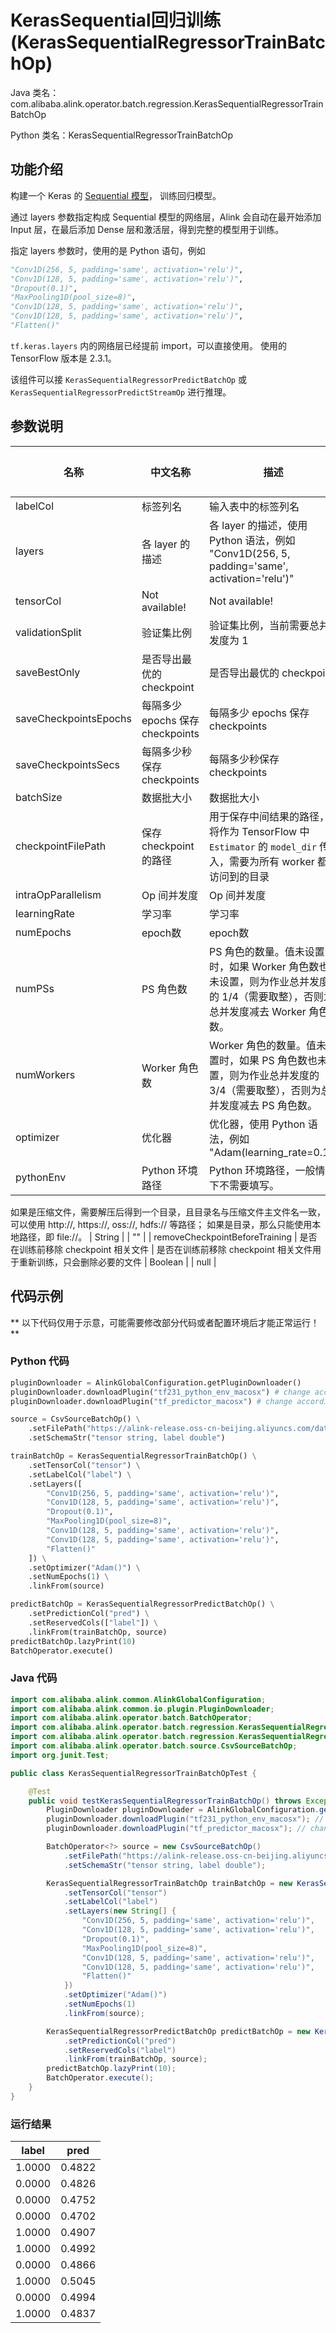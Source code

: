 # KerasSequential回归训练 (KerasSequentialRegressorTrainBatchOp)
Java 类名：com.alibaba.alink.operator.batch.regression.KerasSequentialRegressorTrainBatchOp

Python 类名：KerasSequentialRegressorTrainBatchOp


## 功能介绍

构建一个 Keras 的 [Sequential 模型](https://www.tensorflow.org/versions/r2.3/api_docs/python/tf/keras/Sequential )，
训练回归模型。

通过 layers 参数指定构成 Sequential 模型的网络层，Alink 会自动在最开始添加 Input 层，在最后添加 Dense 层和激活层，得到完整的模型用于训练。

指定 layers 参数时，使用的是 Python 语句，例如
```python
"Conv1D(256, 5, padding='same', activation='relu')",
"Conv1D(128, 5, padding='same', activation='relu')",
"Dropout(0.1)",
"MaxPooling1D(pool_size=8)",
"Conv1D(128, 5, padding='same', activation='relu')",
"Conv1D(128, 5, padding='same', activation='relu')",
"Flatten()"
```
```tf.keras.layers``` 内的网络层已经提前 import，可以直接使用。
使用的 TensorFlow 版本是 2.3.1。

该组件可以接 ```KerasSequentialRegressorPredictBatchOp``` 或 ```KerasSequentialRegressorPredictStreamOp``` 进行推理。


## 参数说明

| 名称 | 中文名称 | 描述 | 类型 | 是否必须？ | 默认值 |
| --- | --- | --- | --- | --- | --- |
| labelCol | 标签列名 | 输入表中的标签列名 | String | ✓ |  |
| layers | 各 layer 的描述 | 各 layer 的描述，使用 Python 语法，例如 "Conv1D(256, 5, padding='same', activation='relu')" | String[] | ✓ |  |
| tensorCol | Not available! | Not available! | String | ✓ |  |
| validationSplit | 验证集比例 | 验证集比例，当前需要总并发度为 1 | Double |  | 0.0 |
| saveBestOnly | 是否导出最优的 checkpoint | 是否导出最优的 checkpoint | Boolean |  | false |
| saveCheckpointsEpochs | 每隔多少 epochs 保存 checkpoints | 每隔多少 epochs 保存 checkpoints | Double |  | 1.0 |
| saveCheckpointsSecs | 每隔多少秒保存 checkpoints | 每隔多少秒保存 checkpoints | Double |  |  |
| batchSize | 数据批大小 | 数据批大小 | Integer |  | 128 |
| checkpointFilePath | 保存 checkpoint 的路径 | 用于保存中间结果的路径，将作为 TensorFlow 中 `Estimator` 的 `model_dir` 传入，需要为所有 worker 都能访问到的目录 | String |  | null |
| intraOpParallelism | Op 间并发度 | Op 间并发度 | Integer |  | 4 |
| learningRate | 学习率 | 学习率 | Double |  | 0.001 |
| numEpochs | epoch数 | epoch数 | Integer |  | 10 |
| numPSs | PS 角色数 | PS 角色的数量。值未设置时，如果 Worker 角色数也未设置，则为作业总并发度的 1/4（需要取整），否则为总并发度减去 Worker 角色数。 | Integer |  | null |
| numWorkers | Worker 角色数 | Worker 角色的数量。值未设置时，如果 PS 角色数也未设置，则为作业总并发度的 3/4（需要取整），否则为总并发度减去 PS 角色数。 | Integer |  | null |
| optimizer | 优化器 | 优化器，使用 Python 语法，例如 "Adam(learning_rate=0.1)" | String |  | "Adam()" |
| pythonEnv | Python 环境路径 | Python 环境路径，一般情况下不需要填写。
 如果是压缩文件，需要解压后得到一个目录，且目录名与压缩文件主文件名一致，可以使用 http://, https://, oss://, hdfs:// 等路径；
 如果是目录，那么只能使用本地路径，即 file://。 | String |  | "" |
| removeCheckpointBeforeTraining | 是否在训练前移除 checkpoint 相关文件 | 是否在训练前移除 checkpoint 相关文件用于重新训练，只会删除必要的文件 | Boolean |  | null |


## 代码示例

** 以下代码仅用于示意，可能需要修改部分代码或者配置环境后才能正常运行！**

### Python 代码
```python
pluginDownloader = AlinkGlobalConfiguration.getPluginDownloader()
pluginDownloader.downloadPlugin("tf231_python_env_macosx") # change according to system type
pluginDownloader.downloadPlugin("tf_predictor_macosx") # change according to system type

source = CsvSourceBatchOp() \
    .setFilePath("https://alink-release.oss-cn-beijing.aliyuncs.com/data-files/random_tensor.csv") \
    .setSchemaStr("tensor string, label double")

trainBatchOp = KerasSequentialRegressorTrainBatchOp() \
    .setTensorCol("tensor") \
    .setLabelCol("label") \
    .setLayers([
        "Conv1D(256, 5, padding='same', activation='relu')",
        "Conv1D(128, 5, padding='same', activation='relu')",
        "Dropout(0.1)",
        "MaxPooling1D(pool_size=8)",
        "Conv1D(128, 5, padding='same', activation='relu')",
        "Conv1D(128, 5, padding='same', activation='relu')",
        "Flatten()"
    ]) \
    .setOptimizer("Adam()") \
    .setNumEpochs(1) \
    .linkFrom(source)

predictBatchOp = KerasSequentialRegressorPredictBatchOp() \
    .setPredictionCol("pred") \
    .setReservedCols(["label"]) \
    .linkFrom(trainBatchOp, source)
predictBatchOp.lazyPrint(10)
BatchOperator.execute()
```

### Java 代码
```java
import com.alibaba.alink.common.AlinkGlobalConfiguration;
import com.alibaba.alink.common.io.plugin.PluginDownloader;
import com.alibaba.alink.operator.batch.BatchOperator;
import com.alibaba.alink.operator.batch.regression.KerasSequentialRegressorPredictBatchOp;
import com.alibaba.alink.operator.batch.regression.KerasSequentialRegressorTrainBatchOp;
import com.alibaba.alink.operator.batch.source.CsvSourceBatchOp;
import org.junit.Test;

public class KerasSequentialRegressorTrainBatchOpTest {

	@Test
	public void testKerasSequentialRegressorTrainBatchOp() throws Exception {
		PluginDownloader pluginDownloader = AlinkGlobalConfiguration.getPluginDownloader();
		pluginDownloader.downloadPlugin("tf231_python_env_macosx"); // change according to system type
		pluginDownloader.downloadPlugin("tf_predictor_macosx"); // change according to system type

		BatchOperator<?> source = new CsvSourceBatchOp()
			.setFilePath("https://alink-release.oss-cn-beijing.aliyuncs.com/data-files/random_tensor.csv")
			.setSchemaStr("tensor string, label double");

		KerasSequentialRegressorTrainBatchOp trainBatchOp = new KerasSequentialRegressorTrainBatchOp()
			.setTensorCol("tensor")
			.setLabelCol("label")
			.setLayers(new String[] {
				"Conv1D(256, 5, padding='same', activation='relu')",
				"Conv1D(128, 5, padding='same', activation='relu')",
				"Dropout(0.1)",
				"MaxPooling1D(pool_size=8)",
				"Conv1D(128, 5, padding='same', activation='relu')",
				"Conv1D(128, 5, padding='same', activation='relu')",
				"Flatten()"
			})
			.setOptimizer("Adam()")
			.setNumEpochs(1)
			.linkFrom(source);

		KerasSequentialRegressorPredictBatchOp predictBatchOp = new KerasSequentialRegressorPredictBatchOp()
			.setPredictionCol("pred")
			.setReservedCols("label")
			.linkFrom(trainBatchOp, source);
		predictBatchOp.lazyPrint(10);
		BatchOperator.execute();
	}
}
```

### 运行结果

label|pred
-----|----
1.0000|0.4822
0.0000|0.4826
0.0000|0.4752
0.0000|0.4702
1.0000|0.4907
1.0000|0.4992
0.0000|0.4866
1.0000|0.5045
0.0000|0.4994
1.0000|0.4837
